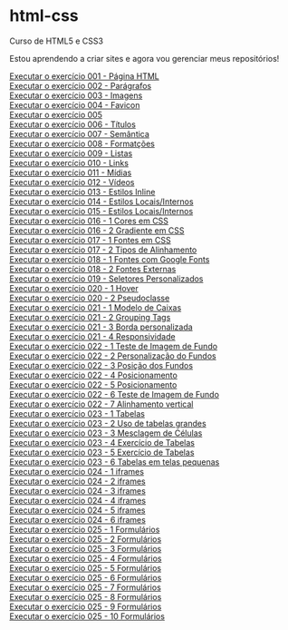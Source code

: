 # html-css
 Curso de HTML5 e CSS3

Estou aprendendo a criar sites e agora vou gerenciar meus repositórios!

<a href="https://brunagiammelaro.github.io/html-css/exercicios/ex001/index.html">Executar o exercício 001 - Página HTML</a><br>
<a href="https://brunagiammelaro.github.io/html-css/exercicios/ex002/index.html">Executar o exercício 002 - Parágrafos</a><br>
<a href="https://brunagiammelaro.github.io/html-css/exercicios/ex003/index.html">Executar o exercício 003 - Imagens</a><br>
<a href="https://brunagiammelaro.github.io/html-css/exercicios/ex004/index.html">Executar o exercício 004 - Favicon</a><br>
<a href="https://brunagiammelaro.github.io/html-css/exercicios/ex005/index.html">Executar o exercício 005</a><br>
<a href="https://brunagiammelaro.github.io/html-css/exercicios/ex006/index.html">Executar o exercício 006 - Títulos</a><br>
<a href="https://brunagiammelaro.github.io/html-css/exercicios/ex007/index.html">Executar o exercício 007 - Semântica</a><br>
<a href="https://brunagiammelaro.github.io/html-css/exercicios/ex008/index.html">Executar o exercício 008 - Formatções</a><br>
<a href="https://brunagiammelaro.github.io/html-css/exercicios/ex009/index.html">Executar o exercício 009 - Listas</a><br>
<a href="https://brunagiammelaro.github.io/html-css/exercicios/ex010/index.html">Executar o exercício 010 - Links</a><br>
<a href="https://brunagiammelaro.github.io/html-css/exercicios/ex011/index.html">Executar o exercício 011 - Mídias</a><br>
<a href="https://brunagiammelaro.github.io/html-css/exercicios/ex012/imagens/index.html">Executar o exercício 012 - Vídeos</a><br>
<a href="https://brunagiammelaro.github.io/html-css/exercicios/ex013/index.html">Executar o exercício 013 - Estilos Inline</a><br>
<a href="https://brunagiammelaro.github.io/html-css/exercicios/ex014/index.html">Executar o exercício 014 - Estilos Locais/Internos</a><br>
<a href="https://brunagiammelaro.github.io/html-css/exercicios/ex015/index.html">Executar o exercício 015 - Estilos Locais/Internos</a><br>
<a href="https://brunagiammelaro.github.io/html-css/exercicios/ex016/cor01.html">Executar o exercício 016 - 1 Cores em CSS</a><br>
<a href="https://brunagiammelaro.github.io/html-css/exercicios/ex016/cor02.html">Executar o exercício 016 - 2 Gradiente em CSS</a><br>
<a href="https://brunagiammelaro.github.io/html-css/exercicios/ex017/fonte01.html">Executar o exercício 017 - 1 Fontes em CSS</a><br>
<a href="https://brunagiammelaro.github.io/html-css/exercicios/ex017/fonte02.html">Executar o exercício 017 - 2 Tipos de Alinhamento</a><br>
<a href="https://brunagiammelaro.github.io/html-css/exercicios/ex018/fonte01.html">Executar o exercício 018 - 1 Fontes com Google Fonts</a><br>
<a href="https://brunagiammelaro.github.io/html-css/exercicios/ex018/fonte02.html">Executar o exercício 018 - 2 Fontes Externas</a><br>
<a href="https://brunagiammelaro.github.io/html-css/exercicios/ex019/seletor01.html">Executar o exercício 019 - Seletores Personalizados</a><br>
<a href="https://brunagiammelaro.github.io/html-css/exercicios/ex020/hover.html">Executar o exercício 020 - 1 Hover</a><br>
<a href="https://brunagiammelaro.github.io/html-css/exercicios/ex020/pseudockasse.html">Executar o exercício 020 - 2 Pseudoclasse</a><br>
<a href="https://brunagiammelaro.github.io/html-css/exercicios/ex021/caixa01.html">Executar o exercício 021 - 1 Modelo de Caixas</a><br>
<a href="https://brunagiammelaro.github.io/html-css/exercicios/ex021/caixa02.html">Executar o exercício 021 - 2 Grouping Tags</a><br>
<a href="https://brunagiammelaro.github.io/html-css/exercicios/ex021/caixa03.html">Executar o exercício 021 - 3 Borda personalizada</a><br>
<a href="https://brunagiammelaro.github.io/html-css/exercicios/ex021b/responsividade.html">Executar o exercício 021 - 4 Responsividade</a><br>
<a href="https://brunagiammelaro.github.io/html-css/exercicios/ex022/fundo001.html">Executar o exercício 022 - 1 Teste de Imagem de Fundo</a><br>
<a href="https://brunagiammelaro.github.io/html-css/exercicios/ex022/fundo002.html">Executar o exercício 022 - 2 Personalização do Fundos</a><br>
<a href="https://brunagiammelaro.github.io/html-css/exercicios/ex022/fundo003.html">Executar o exercício 022 - 3 Posição dos Fundos</a><br>
<a href="https://brunagiammelaro.github.io/html-css/exercicios/ex022/fundo004.html">Executar o exercício 022 - 4 Posicionamento</a><br>
<a href="https://brunagiammelaro.github.io/html-css/exercicios/ex022/fundo005.html">Executar o exercício 022 - 5 Posicionamento</a><br>
<a href="https://brunagiammelaro.github.io/html-css/exercicios/ex022/fundo006.html">Executar o exercício 022 - 6 Teste de Imagem de Fundo</a><br>
<a href="https://brunagiammelaro.github.io/html-css/exercicios/ex022/fundo007.html">Executar o exercício 022 - 7 Alinhamento vertical</a><br>
<a href="https://brunagiammelaro.github.io/html-css/exercicios/ex023/tabela001.html">Executar o exercício 023 - 1 Tabelas</a><br>
<a href="https://brunagiammelaro.github.io/html-css/exercicios/ex023/tabela002.html">Executar o exercício 023 - 2 Uso de tabelas grandes</a><br>
<a href="https://brunagiammelaro.github.io/html-css/exercicios/ex023/tabela003.html">Executar o exercício 023 - 3 Mesclagem de Células</a><br>
<a href="https://brunagiammelaro.github.io/html-css/exercicios/ex023/tabela004.html">Executar o exercício 023 - 4 Exercício de Tabelas</a><br>
<a href="https://brunagiammelaro.github.io/html-css/exercicios/ex023/tabela005.html">Executar o exercício 023 - 5 Exercício de Tabelas</a><br>
<a href="https://brunagiammelaro.github.io/html-css/exercicios/ex023/tabela006.html">Executar o exercício 023 - 6 Tabelas em telas pequenas</a><br>
<a href="https://brunagiammelaro.github.io/html-css/exercicios/ex024/iframe001.html">Executar o exercício 024 - 1 iframes</a><br>
<a href="https://brunagiammelaro.github.io/html-css/exercicios/ex024/iframe002.html">Executar o exercício 024 - 2 iframes</a><br>
<a href="https://brunagiammelaro.github.io/html-css/exercicios/ex024/iframe003.html">Executar o exercício 024 - 3 iframes</a><br>
<a href="https://brunagiammelaro.github.io/html-css/exercicios/ex024/iframe004.html">Executar o exercício 024 - 4 iframes</a><br>
<a href="https://brunagiammelaro.github.io/html-css/exercicios/ex024/iframe005.html">Executar o exercício 024 - 5 iframes</a><br>
<a href="https://brunagiammelaro.github.io/html-css/exercicios/ex024/iframe006.html">Executar o exercício 024 - 6 iframes</a><br>
<a href="https://brunagiammelaro.github.io/html-css/exercicios/ex025/form001.html">Executar o exercício 025 - 1 Formulários</a><br>
<a href="https://brunagiammelaro.github.io/html-css/exercicios/ex025/form002.html">Executar o exercício 025 - 2 Formulários</a><br>
<a href="https://brunagiammelaro.github.io/html-css/exercicios/ex025/form003.html">Executar o exercício 025 - 3 Formulários</a><br>
<a href="https://brunagiammelaro.github.io/html-css/exercicios/ex025/form004.html">Executar o exercício 025 - 4 Formulários</a><br>
<a href="https://brunagiammelaro.github.io/html-css/exercicios/ex025/form005.html">Executar o exercício 025 - 5 Formulários</a><br>
<a href="https://brunagiammelaro.github.io/html-css/exercicios/ex025/form006.html">Executar o exercício 025 - 6 Formulários</a><br>
<a href="https://brunagiammelaro.github.io/html-css/exercicios/ex025/form006.html">Executar o exercício 025 - 7 Formulários</a><br>
<a href="https://brunagiammelaro.github.io/html-css/exercicios/ex025/form008.html">Executar o exercício 025 - 8 Formulários</a><br>
<a href="https://brunagiammelaro.github.io/html-css/exercicios/ex025/form009.html">Executar o exercício 025 - 9 Formulários</a><br>
<a href="https://brunagiammelaro.github.io/html-css/exercicios/ex025/form010.html">Executar o exercício 025 - 10 Formulários</a><br>